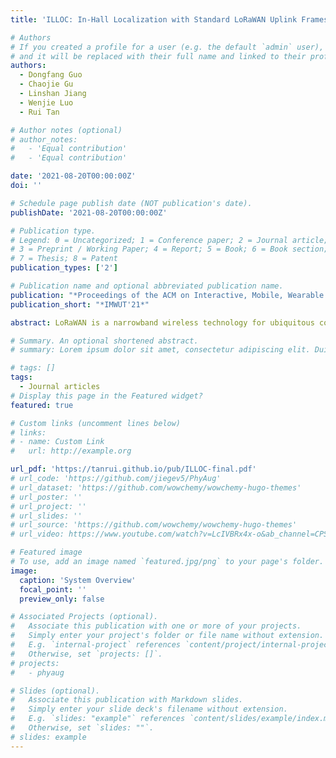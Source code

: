 ```yaml
---
title: 'ILLOC: In-Hall Localization with Standard LoRaWAN Uplink Frames'

# Authors
# If you created a profile for a user (e.g. the default `admin` user), write the username (folder name) here
# and it will be replaced with their full name and linked to their profile.
authors:
  - Dongfang Guo
  - Chaojie Gu
  - Linshan Jiang 
  - Wenjie Luo
  - Rui Tan

# Author notes (optional)
# author_notes:
#   - 'Equal contribution'
#   - 'Equal contribution'

date: '2021-08-20T00:00:00Z'
doi: ''

# Schedule page publish date (NOT publication's date).
publishDate: '2021-08-20T00:00:00Z'

# Publication type.
# Legend: 0 = Uncategorized; 1 = Conference paper; 2 = Journal article;
# 3 = Preprint / Working Paper; 4 = Report; 5 = Book; 6 = Book section;
# 7 = Thesis; 8 = Patent
publication_types: ['2']

# Publication name and optional abbreviated publication name.
publication: "*Proceedings of the ACM on Interactive, Mobile, Wearable and Ubiquitous Technologies*"
publication_short: "*IMWUT'21*"

abstract: LoRaWAN is a narrowband wireless technology for ubiquitous connectivity. For various applications, it is desirable to localize LoRaWAN devices based on their uplink frames that convey application data. This localization service operates in an unobtrusive manner, in that it requires no special software instrumentation to the LoRaWAN devices. This paper investigates the feasibility of unobtrusive localization for LoRaWAN devices in hall-size indoor spaces like warehouses, airport terminals, sports centers, museum halls, etc. We study the TDoA-based approach, which needs to address two challenges of poor timing performance of LoRaWAN narrowband signal and nanosecond-level clock synchronization among anchors. We propose the ILLOC system featuring two LoRaWAN-specific techniques (1) the cross-correlation among the differential phase sequences received by two anchors to estimate TDoA and (2) the just-in-time synchronization enabled by a specially deployed LoRaWAN end device providing time reference upon detecting a target device’s transmission. In a long tunnel corridor, a 70 × 32 m2 sports hall, and a 110 × 70 m2 indoor plaza with extensive non-line-of-sight propagation paths, ILLOC achieves median localization errors of 6 m (with 2 anchors), 8.36 m (with 6 anchors), and 15.16 m (with 6 anchors and frame fusion), respectively. The achieved accuracy makes ILLOC useful for applications including zone-level asset tracking, misplacement detection airport trolley management, and cybersecurity enforcement like detecting impersonation attacks launched by remote radios.

# Summary. An optional shortened abstract.
# summary: Lorem ipsum dolor sit amet, consectetur adipiscing elit. Duis posuere tellus ac convallis placerat. Proin tincidunt magna sed ex sollicitudin condimentum.

# tags: []
tags:
  - Journal articles
# Display this page in the Featured widget?
featured: true

# Custom links (uncomment lines below)
# links:
# - name: Custom Link
#   url: http://example.org

url_pdf: 'https://tanrui.github.io/pub/ILLOC-final.pdf'
# url_code: 'https://github.com/jiegev5/PhyAug'
# url_dataset: 'https://github.com/wowchemy/wowchemy-hugo-themes'
# url_poster: ''
# url_project: ''
# url_slides: ''
# url_source: 'https://github.com/wowchemy/wowchemy-hugo-themes'
# url_video: https://www.youtube.com/watch?v=LcIVBRx4x-o&ab_channel=CPS-IoTWeek-IPSN

# Featured image
# To use, add an image named `featured.jpg/png` to your page's folder.
image:
  caption: 'System Overview'
  focal_point: ''
  preview_only: false

# Associated Projects (optional).
#   Associate this publication with one or more of your projects.
#   Simply enter your project's folder or file name without extension.
#   E.g. `internal-project` references `content/project/internal-project/index.md`.
#   Otherwise, set `projects: []`.
# projects:
#   - phyaug

# Slides (optional).
#   Associate this publication with Markdown slides.
#   Simply enter your slide deck's filename without extension.
#   E.g. `slides: "example"` references `content/slides/example/index.md`.
#   Otherwise, set `slides: ""`.
# slides: example
---
```

<!-- 
{{% callout note %}}
Click the _Cite_ button above to demo the feature to enable visitors to import publication metadata into their reference management software.
{{% /callout %}}

{{% callout note %}}
Create your slides in Markdown - click the _Slides_ button to check out the example.
{{% /callout %}}

Supplementary notes can be added here, including [code, math, and images](https://wowchemy.com/docs/writing-markdown-latex/). -->
